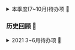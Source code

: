 <details>
<summary>本季度(7~10月)待办项 👋</summary>

 ### 本季度(7~10月)待办项 👋

- [ ] 完成6篇以上技术博客产出 (1/6)
  * 监控杂谈
    * https://mp.weixin.qq.com/s/Il3RE1WvVtOxCR8kSZcqmw
    * http://antzuhl.cn/archives/%E7%9B%91%E6%8E%A7%E6%9D%82%E8%B0%88
  * 方法论杂谈
    * TODO
  * 《System Design Interview》沉淀笔记(重要!)
- [ ] leetcode 200题+ (142/200)
- [ ] 读完两本技术书籍、一本其它类书籍 (0/3)
  * 《数据密集型应用系统设计》 https://book.douban.com/subject/30329536/
  * [A Critique of ANSI SQL Isolation Levels](https://www.microsoft.com/en-us/research/wp-content/uploads/2016/02/tr-95-51.pdf)
  * System Design Interview
- [ ] 刷剧
 * 犯罪心理学

</details>

### 历史回顾 👋

<details>
<summary>2021 3~6月待办项 👋</summary>
 
### 上季度(3~6月)待办项 👋

- [x] 完成6篇以上技术博客产出 (6/6)
  * 【RocketMQ源码分析】深入消息存储，CommitLog篇
    * https://mp.weixin.qq.com/s/fIDNYdwEvatPFiM0p-IUYA
    * http://antzuhl.cn/archives/rocketmqstore1
  * 【RocketMQ源码分析】深入消息存储，ConsumeQueue篇
    * https://mp.weixin.qq.com/s/0vlmg8Jj7hKWDvJLFdQ28g
    * http://antzuhl.cn/archives/rocketmqstore2
  * 【RocketMQ源码分析】深入消息存储，MappedFile篇
    * https://mp.weixin.qq.com/s/7kRFR1hBLyxw4yeB5Eq-OQ
    * http://antzuhl.cn/archives/rocketmqstore3
  * QCon笔记~《天下武功，唯快不破——面向云原生应用的Java冷启动加速技术》
    * https://mp.weixin.qq.com/s/x_bkdsJ8R9jr1zoI12cOew
    * http://antzuhl.cn/archives/qconjava1
  * Java协程实践指南(一)
    * https://mp.weixin.qq.com/s/Rp9CHsph7NeEhvrPZrM9gw
    * http://antzuhl.cn/archives/javaloom
  * Project Reactor
    * https://mp.weixin.qq.com/s/ri6PkfqOMuxvwS3gRtrqPQ
    * http://antzuhl.cn/archives/projectreactor

- [x] 读完两本技术书籍、一本其它类书籍 (RocketMQ技术内幕、架构整洁之道)  (3/3)
  * Go语言高级编程
  * RocketMQ技术内幕
  * 理解Linux进程
- [ ] 学习支付系统，至少熟悉两种以上支付方式 (0/2)
- [ ] 深入探索多路复用、零拷贝、内存文件映射、常见主从同步机制，自己动手实现一遍 (3/4)
  - [x] 多路复用
  - [x] 零拷贝
  - [x] 内存文件映射
  - [ ] 主从同步实现

- [x] 刷剧
 * 绝命毒师 1~5季
 * 行尸走肉 1~6季

</details>
